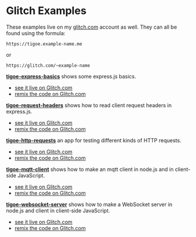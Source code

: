 # Glitch Examples

These examples live on my [glitch.com](https://glitch.com/@tigoe) account as well. They can all be found using the formula:

````
https://tigoe.example-name.me
````
or 
````
https://glitch.com/~example-name
````

**[tigoe-express-basics]({{site.codeurl}}/glitch-examples/tigoe-express-basics)** shows some express.js basics. 
* [see it live on Glitch.com](https://tigoe-express-basics.glitch.me)
* [remix the code on Glitch.com]({{site.glitchremixurl}}tigoe-express-basics)

**[tigoe-request-headers]({{site.codeurl}}/glitch-examples/tigoe-request-headers)** shows how to read client request headers in  express.js. 
* [see it live on Glitch.com](https://tigoe-request-headers.glitch.me)
* [remix the code on Glitch.com]({{site.glitchremixurl}}tigoe-request-headers)

**[tigoe-http-requests]({{site.codeurl}}/glitch-examples/tigoe-http-requests)** an app for testing different kinds of HTTP requests. 
* [see it live on Glitch.com](https://tigoe-http-requests.glitch.me)
* [remix the code on Glitch.com]({{site.glitchremixurl}}tigoe-http-requests)

**[tigoe-mqtt-client]({{site.codeurl}}/glitch-examples/tigoe-mqtt-client)** shows how to make an mqtt client in node.js and in client-side JavaScript. 
* [see it live on Glitch.com](https://tigoe-mqtt-client.glitch.me)
* [remix the code on Glitch.com]({{site.glitchremixurl}}tigoe-mqtt-client)

**[tigoe-websocket-server]({{site.codeurl}}/glitch-examples/tigoe-mqtt-client)** shows how to make a WebSocket server  in node.js and client in client-side JavaScript. 
* [see it live on Glitch.com](https://tigoe-websocket-server.glitch.me)
* [remix the code on Glitch.com]({{site.glitchremixurl}}tigoe-websocket-server)